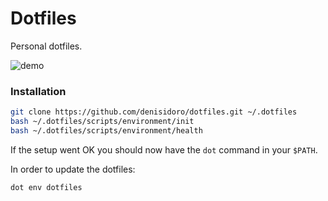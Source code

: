 Dotfiles
===================

Personal dotfiles.

![demo](https://user-images.githubusercontent.com/3226564/30768426-c1413f5c-9fdd-11e7-9c04-00e075c5c375.png)

### Installation

```sh
git clone https://github.com/denisidoro/dotfiles.git ~/.dotfiles
bash ~/.dotfiles/scripts/environment/init
bash ~/.dotfiles/scripts/environment/health
```

If the setup went OK you should now have the `dot` command in your `$PATH`.

In order to update the dotfiles:
```sh
dot env dotfiles
```
